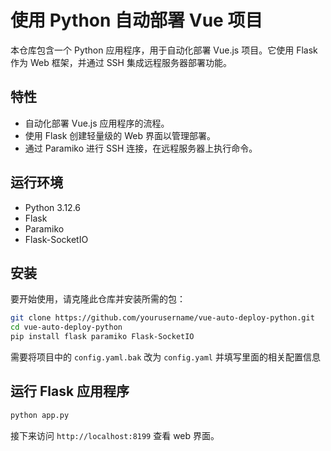 # 使用 Python 自动部署 Vue 项目

本仓库包含一个 Python 应用程序，用于自动化部署 Vue.js 项目。它使用 Flask 作为 Web 框架，并通过 SSH 集成远程服务器部署功能。

## 特性

- 自动化部署 Vue.js 应用程序的流程。
- 使用 Flask 创建轻量级的 Web 界面以管理部署。
- 通过 Paramiko 进行 SSH 连接，在远程服务器上执行命令。

## 运行环境

- Python 3.12.6
- Flask
- Paramiko
- Flask-SocketIO

## 安装

要开始使用，请克隆此仓库并安装所需的包：

```bash
git clone https://github.com/yourusername/vue-auto-deploy-python.git
cd vue-auto-deploy-python
pip install flask paramiko Flask-SocketIO
```

需要将项目中的 `config.yaml.bak` 改为 `config.yaml` 并填写里面的相关配置信息

## 运行 Flask 应用程序
```bash
python app.py
```

接下来访问 `http://localhost:8199` 查看 web 界面。
